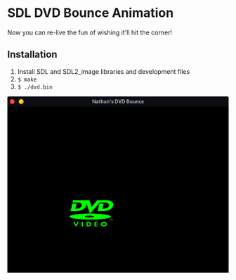 # SDL DVD Bounce Animation

Now you can re-live the fun of wishing it'll hit the corner!

## Installation
1. Install SDL and SDL2_image libraries and development files  
2. `$ make`  
3. `$ ./dvd.bin`

![Preview Image](https://github.com/pyfon/dvdbounce/blob/main/png/md.png)
